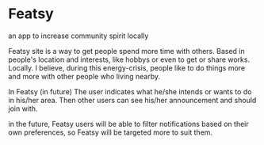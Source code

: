 # Featsy
an app to increase community spirit locally

Featsy site is a way to get people spend more time with others. Based in people's location and interests, like hobbys or even to get or share works. Locally. I believe, during this energy-crisis, people like to do things more and more with other people who living nearby.

In Featsy (in future) The user indicates what he/she intends or wants to do in his/her area. Then other users can see his/her announcement and should join with.

in the future, Featsy users will be able to filter notifications based on their own preferences, so Featsy will be targeted more to suit them.


